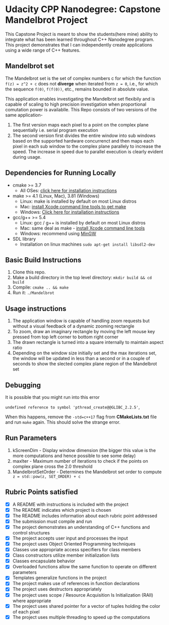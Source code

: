 # Udacity CPP Nanodegree: Capstone Mandelbrot Project

This Capstone Project is meant to show the students(here mine) ability to integrate what has been learned throughout C++ Nanodegree program. This project demonstrates that I can independently create applications using a wide range of C++ features.

## Mandelbrot set
The Mandelbrot set is the set of complex numbers c for which the function `f(z) = z^2 + c` does not **diverge** when iterated from `z = 0`, i.e., for which the sequence `f(0)`, `f(f(0))`, etc., remains bounded in absolute value.

This application enables investigating the Mandelbrot set flexibily and is capable of scaling to high precision investigation when proportional comutation power is availablle. This Repo consists of two versions of the same application-
1. The first version maps each pixel to a point on the complex plane sequentially i.e. serial program execution
2. The second version first divides the entire window into sub windows based on the supported hardware concurrenct and then maps each pixel in each sub window to the complex plane parallely to increase the speed. The increase in speed due to parallel execution is clearly evident during usage. 

## Dependencies for Running Locally
* cmake >= 3.7
  * All OSes: [click here for installation instructions](https://cmake.org/install/)
* make >= 4.1 (Linux, Mac), 3.81 (Windows)
  * Linux: make is installed by default on most Linux distros
  * Mac: [install Xcode command line tools to get make](https://developer.apple.com/xcode/features/)
  * Windows: [Click here for installation instructions](http://gnuwin32.sourceforge.net/packages/make.htm)
* gcc/g++ >= 5.4
  * Linux: gcc / g++ is installed by default on most Linux distros
  * Mac: same deal as make - [install Xcode command line tools](https://developer.apple.com/xcode/features/)
  * Windows: recommend using [MinGW](http://www.mingw.org/)
* SDL library
  * Installation on linux machines `sudo apt-get install libsdl2-dev`

## Basic Build Instructions

1. Clone this repo.
2. Make a build directory in the top level directory: `mkdir build && cd build`
3. Compile: `cmake .. && make`
4. Run it: `./Mandelbrot`

## Usage instructions

1. The application window is capable of handling zoom requests but without a visual feedback of a dynamic zooming rectangle
2. To zoom, draw an imaginary rectangle by moving the left mouse key pressed from top left corner to bottom right corner
3. The drawn rectangle is turned into a square internally to maintain aspect ratio
4. Depending on the window size initially set and the max iterations set, the window will be updated in less than a second or in a couple of seconds to show the slected complex plane region of the Mandelbrot set

## Debugging

It is possible that you might run into this error 

`undefined reference to symbol 'pthread_create@@GLIBC_2.2.5'`,

When this happens, remove the `-std=c++17` flag from **CMakeLists.txt** file and run `make` again. This should solve the strange error.

## Run Parameters

1. kScreenDim - Display window dimension (the bigger this value is the more computations and hence possible to see some delay)
2. maxIter - Maximum number of iterations to check if the points on complex plane cross the 2.0 threshold
3. MandelbrotSetOrder - Determines the Mandelbrot set order to compute ` z = std::pow(z, SET_ORDER) + c`

## Rubric Points satisfied

- [x] A README with instructions is included with the project
- [x] The README indicates which project is chosen
- [x] The README includes information about each rubric point addressed
- [x] The submission must compile and run
- [x] The project demonstrates an understanding of C++ functions and control structures
- [x] The project accepts user input and processes the input
- [x] The project uses Object Oriented Programming techniques
- [x] Classes use appropriate access specifiers for class members
- [x] Class constructors utilize member initialization lists
- [x] Classes encapsulate behavior
- [x] Overloaded functions allow the same function to operate on different parameters
- [x] Templates generalize functions in the project
- [x] The project makes use of references in function declarations
- [x] The project uses destructors appropriately
- [x] The project uses scope / Resource Acquisition Is Initialization (RAII) where appropriate
- [x] The project uses shared pointer for a vector of tuples holding the color of each pixel
- [x] The project uses multiple threading to speed up the computations
